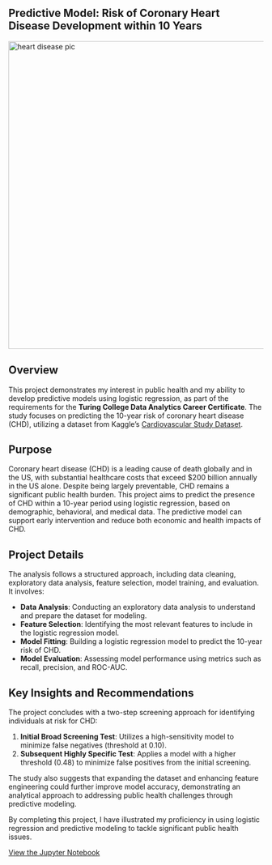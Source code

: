 ## Predictive Model: Risk of Coronary Heart Disease Development within 10 Years

<img width="608" alt="heart disease pic" src="https://github.com/user-attachments/assets/77706d99-bf1f-4413-b405-13efebcc2ff2">

## Overview
 
This project demonstrates my interest in public health and my ability to develop predictive models using logistic regression, as part of the requirements for the **Turing College Data Analytics Career Certificate**. The study focuses on predicting the 10-year risk of coronary heart disease (CHD), utilizing a dataset from Kaggle’s [Cardiovascular Study Dataset](https://www.kaggle.com/datasets/christofel04/cardiovascular-study-dataset-predict-heart-disea/data).

## Purpose

Coronary heart disease (CHD) is a leading cause of death globally and in the US, with substantial healthcare costs that exceed $200 billion annually in the US alone. Despite being largely preventable, CHD remains a significant public health burden. This project aims to predict the presence of CHD within a 10-year period using logistic regression, based on demographic, behavioral, and medical data. The predictive model can support early intervention and reduce both economic and health impacts of CHD.

## Project Details

The analysis follows a structured approach, including data cleaning, exploratory data analysis, feature selection, model training, and evaluation. It involves:

- **Data Analysis**: Conducting an exploratory data analysis to understand and prepare the dataset for modeling.
- **Feature Selection**: Identifying the most relevant features to include in the logistic regression model.
- **Model Fitting**: Building a logistic regression model to predict the 10-year risk of CHD.
- **Model Evaluation**: Assessing model performance using metrics such as recall, precision, and ROC-AUC.

## Key Insights and Recommendations

The project concludes with a two-step screening approach for identifying individuals at risk for CHD:

1. **Initial Broad Screening Test**: Utilizes a high-sensitivity model to minimize false negatives (threshold at 0.10).
2. **Subsequent Highly Specific Test**: Applies a model with a higher threshold (0.48) to minimize false positives from the initial screening.

The study also suggests that expanding the dataset and enhancing feature engineering could further improve model accuracy, demonstrating an analytical approach to addressing public health challenges through predictive modeling.

By completing this project, I have illustrated my proficiency in using logistic regression and predictive modeling to tackle significant public health issues.

[View the Jupyter Notebook](https://github.com/varnette/Predictive-Model-Risk-of-Coronary-Heart-Disease-Development/blob/main/Arnette_Cardiovascular_Log_Regression.ipynb)
